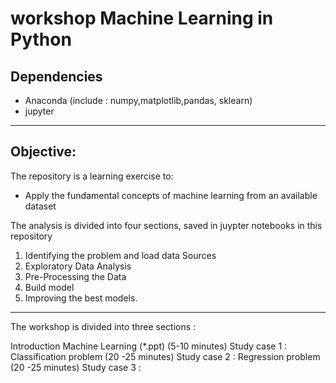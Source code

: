 # workshop Machine Learning in Python

## Dependencies

+ Anaconda (include : numpy,matplotlib,pandas, sklearn)
+ jupyter

---------
## Objective:

The repository is a learning exercise to:

 - Apply the fundamental concepts of machine learning from an available dataset
   

The analysis is divided into four sections, saved in juypter notebooks in this repository

1.  Identifying the problem and load data Sources
2.  Exploratory Data Analysis
3.  Pre-Processing the Data
4.  Build model
5.  Improving the best models.

-------------
The workshop is divided into three sections :

 Introduction Machine Learning (*.ppt) (5-10 minutes)
 Study case 1 : Classification problem (20 -25 minutes)
 Study case 2 : Regression problem (20 -25 minutes)
 Study case 3 : 

 
